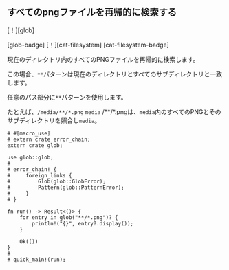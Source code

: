 ## <!--Find all png files recursively--> すべてのpngファイルを再帰的に検索する

<!--[!][glob]-->
[！][glob]
<!--[glob-badge] [!][cat-filesystem]-->
[glob-badge] [！][cat-filesystem]
[cat-filesystem-badge]
<!--Recursively find all PNG files in the current directory.-->
現在のディレクトリ内のすべてのPNGファイルを再帰的に検索します。
<!--In this case, the `**` pattern matches the current directory and all subdirectories.-->
この場合、`**`パターンは現在のディレクトリとすべてのサブディレクトリと一致します。

<!--Use the `**` pattern in any path portion.-->
任意のパス部分に`**`パターンを使用します。
<!--For example, `/media/**/*.png` matches all PNGs in `media` and it's subdirectories.-->
たとえば、`/media/**/*.png` `media` /**/*.pngは、`media`内のすべてのPNGとそのサブディレクトリを照合し`media`。

```rust,no_run
# #[macro_use]
# extern crate error_chain;
extern crate glob;

use glob::glob;
#
# error_chain! {
#     foreign_links {
#         Glob(glob::GlobError);
#         Pattern(glob::PatternError);
#     }
# }

fn run() -> Result<()> {
    for entry in glob("**/*.png")? {
        println!("{}", entry?.display());
    }

    Ok(())
}
#
# quick_main!(run);
```
